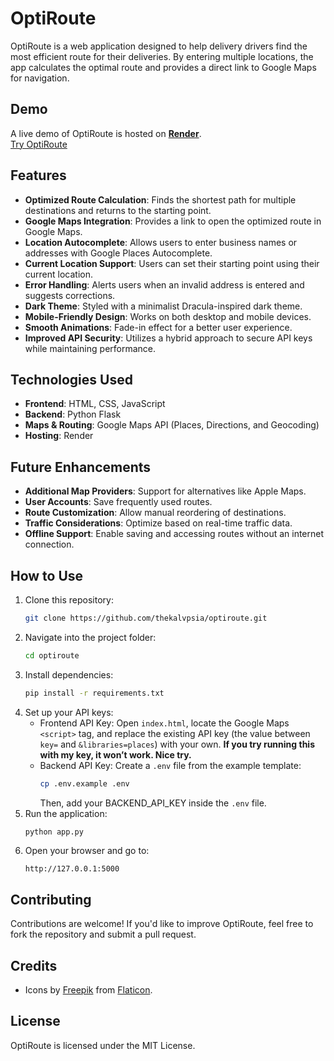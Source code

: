 # OptiRoute

OptiRoute is a web application designed to help delivery drivers find the most efficient route for their deliveries. By entering multiple locations, the app calculates the optimal route and provides a direct link to Google Maps for navigation.

## Demo

A live demo of OptiRoute is hosted on **[Render](https://render.com/)**.  
[Try OptiRoute](https://aris-optiroute.onrender.com)

## Features

- **Optimized Route Calculation**: Finds the shortest path for multiple destinations and returns to the starting point.
- **Google Maps Integration**: Provides a link to open the optimized route in Google Maps.
- **Location Autocomplete**: Allows users to enter business names or addresses with Google Places Autocomplete.
- **Current Location Support**: Users can set their starting point using their current location.
- **Error Handling**: Alerts users when an invalid address is entered and suggests corrections.
- **Dark Theme**: Styled with a minimalist Dracula-inspired dark theme.
- **Mobile-Friendly Design**: Works on both desktop and mobile devices.
- **Smooth Animations**: Fade-in effect for a better user experience.
- **Improved API Security**: Utilizes a hybrid approach to secure API keys while maintaining performance.

## Technologies Used

- **Frontend**: HTML, CSS, JavaScript
- **Backend**: Python Flask
- **Maps & Routing**: Google Maps API (Places, Directions, and Geocoding)
- **Hosting**: Render

## Future Enhancements

- **Additional Map Providers**: Support for alternatives like Apple Maps.
- **User Accounts**: Save frequently used routes.
- **Route Customization**: Allow manual reordering of destinations.
- **Traffic Considerations**: Optimize based on real-time traffic data.
- **Offline Support**: Enable saving and accessing routes without an internet connection.

## How to Use

1. Clone this repository:
   ```bash
   git clone https://github.com/thekalvpsia/optiroute.git
   ```
2. Navigate into the project folder:
   ```bash
   cd optiroute
   ```
3. Install dependencies:
   ```bash
   pip install -r requirements.txt
   ```
4. Set up your API keys:
   - Frontend API Key: Open `index.html`, locate the Google Maps `<script>` tag, and replace the existing API key (the value between `key=` and `&libraries=places`) with your own. **If you try running this with my key, it won’t work. Nice try.**
   - Backend API Key: Create a `.env` file from the example template:
     ```bash
     cp .env.example .env
     ```
     Then, add your BACKEND_API_KEY inside the `.env` file.
5. Run the application:
   ```bash
   python app.py
   ```
6. Open your browser and go to:
   ```
   http://127.0.0.1:5000
   ```

## Contributing

Contributions are welcome! If you'd like to improve OptiRoute, feel free to fork the repository and submit a pull request.

## Credits

- Icons by [Freepik](https://www.flaticon.com/authors/freepik) from [Flaticon](https://www.flaticon.com/).

## License

OptiRoute is licensed under the MIT License.


